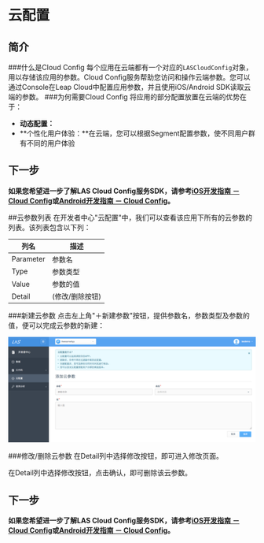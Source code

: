 # 云配置
## 简介
###什么是Cloud Config
每个应用在云端都有一个对应的`LASCloudConfig`对象，用以存储该应用的参数。Cloud Config服务帮助您访问和操作云端参数。您可以通过Console在Leap Cloud中配置应用参数，并且使用iOS/Android SDK读取云端的参数。
###为何需要Cloud Config
将应用的部分配置放置在云端的优势在于：

* **动态配置：**
* **个性化用户体验：**在云端，您可以根据Segment配置参数，使不同用户群有不同的用户体验

## 下一步

**如果您希望进一步了解LAS Cloud Config服务SDK，请参考[iOS开发指南 － Cloud Config]()或[Android开发指南 － Cloud Config]()。**

##云参数列表
在开发者中心"云配置"中，我们可以查看该应用下所有的云参数的列表。该列表包含以下列：

列名|描述
-------|-------
Parameter|参数名
Type|参数类型
Value|参数的值
Detail|(修改/删除按钮)

###新建云参数
点击左上角"＋新建参数"按钮，提供参数名，参数类型及参数的值，便可以完成云参数的新建：

![imgCFAddConfig.png](../../../images/imgCFAddConfig.png)

###修改/删除云参数
在Detail列中选择修改按钮，即可进入修改页面。

在Detail列中选择修改按钮，点击确认，即可删除该云参数。

## 下一步

**如果您希望进一步了解LAS Cloud Config服务SDK，请参考[iOS开发指南 － Cloud Config]()或[Android开发指南 － Cloud Config]()。**
